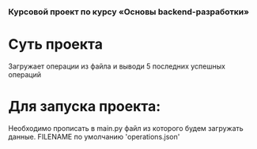 ### Курсовой проект по курсу «Основы backend-разработки»

# Суть проекта
Загружает операции из файла и выводи 5 последних успешных операций

# Для запуска проекта:
Необходимо прописать в main.py файл из которого будем загружать данные. FILENAME по умолчанию 'operations.json'